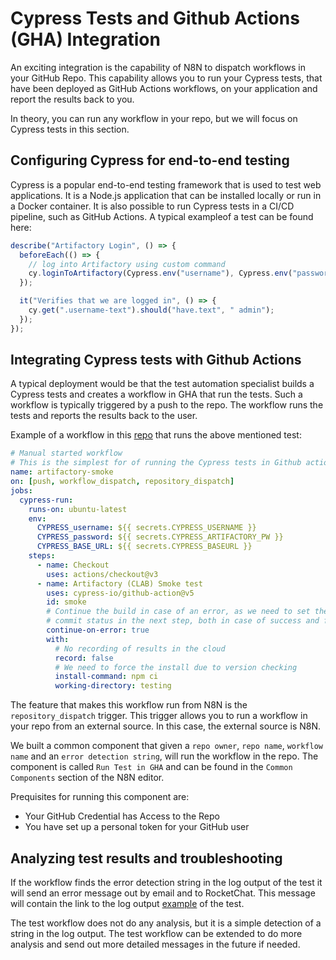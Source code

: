# Cypress Tests and Github Actions (GHA) Integration

An exciting integration is the capability of N8N to dispatch workflows in your GitHub Repo. This capability allows you to run your Cypress tests, that have been deployed as GitHub Actions workflows, on your application and report the results back to you.

In theory, you can run any workflow in your repo, but we will focus on Cypress tests in this section.

## Configuring Cypress for end-to-end testing

Cypress is a popular end-to-end testing framework that is used to test web applications. It is a Node.js application that can be installed locally or run in a Docker container. It is also possible to run Cypress tests in a CI/CD pipeline, such as GitHub Actions.
A typical exampleof a test can be found here:

```javascript
describe("Artifactory Login", () => {
  beforeEach(() => {
    // log into Artifactory using custom command
    cy.loginToArtifactory(Cypress.env("username"), Cypress.env("password"));
  });

  it("Verifies that we are logged in", () => {
    cy.get(".username-text").should("have.text", " admin");
  });
});
```

## Integrating Cypress tests with Github Actions

A typical deployment would be that the test automation specialist builds a Cypress tests and creates a workflow in GHA that run the tests. Such a workflow is typically triggered by a push to the repo. The workflow runs the tests and reports the results back to the user.

Example of a workflow in this [repo](https://github.com/bcgov/put/blob/main/.github/workflows/cypress-simple-manual.yaml) that runs the above mentioned test:

```yaml
# Manual started workflow
# This is the simplest for of running the Cypress tests in Github actions
name: artifactory-smoke
on: [push, workflow_dispatch, repository_dispatch]
jobs:
  cypress-run:
    runs-on: ubuntu-latest
    env:
      CYPRESS_username: ${{ secrets.CYPRESS_USERNAME }}
      CYPRESS_password: ${{ secrets.CYPRESS_ARTIFACTORY_PW }}
      CYPRESS_BASE_URL: ${{ secrets.CYPRESS_BASEURL }}
    steps:
      - name: Checkout
        uses: actions/checkout@v3
      - name: Artifactory (CLAB) Smoke test
        uses: cypress-io/github-action@v5
        id: smoke
        # Continue the build in case of an error, as we need to set the
        # commit status in the next step, both in case of success and failure
        continue-on-error: true
        with:
          # No recording of results in the cloud
          record: false
          # We need to force the install due to version checking
          install-command: npm ci
          working-directory: testing
```

The feature that makes this workflow run from N8N is the `repository_dispatch` trigger. This trigger allows you to run a workflow in your repo from an external source. In this case, the external source is N8N.

We built a common component that given a `repo owner`, `repo name`, `workflow name` and an `error detection string`, will run the workflow in the repo. The component is called `Run Test in GHA` and can be found in the `Common Components` section of the N8N editor.

Prequisites for running this component are:

- Your GitHub Credential has Access to the Repo
- You have set up a personal token for your GitHub user

## Analyzing test results and troubleshooting

If the workflow finds the error detection string in the log output of the test it will send an error message out by email and to RocketChat. This message will contain the link to the log output [example](https://github.com/bcgov/put/actions/runs/4963098305) of the test.

The test workflow does not do any analysis, but it is a simple detection of a string in the log output. The test workflow can be extended to do more analysis and send out more detailed messages in the future if needed.
